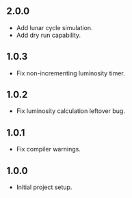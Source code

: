 ## 2.0.0
* Add lunar cycle simulation.
* Add dry run capability.

## 1.0.3
* Fix non-incrementing luminosity timer.

## 1.0.2
* Fix luminosity calculation leftover bug.

## 1.0.1
* Fix compiler warnings.

## 1.0.0
* Initial project setup.
